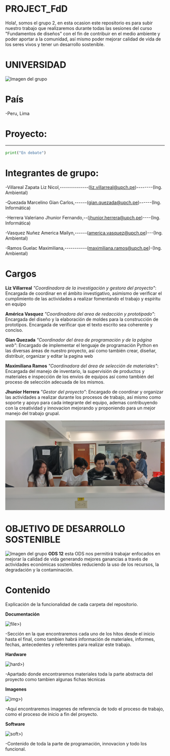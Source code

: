 # **PROJECT_FdD** 

Hola!, somos el grupo 2, en esta ocasion este repositorio es para subir nuestro trabajo que realizaremos durante todas las sesiones del curso "Fundamentos de diseños" con el fin de contribuir en el medio ambiente y poder aportar a la comunidad, así mismo poder mejorar calidad de vida de los seres vivos y tener un desarrollo sostenible.


# UNIVERSIDAD
![Imagen del grupo](<https://semanadelcannabis.cayetano.edu.pe/assets/img/logo-upch.png>)


# País
-Peru, Lima

# Proyecto:
----------------------------------
```python
print("En debate")

```

# **Integrantes de grupo:**
-Villareal Zapata Liz Nicol,--------------(liz.villarreal@upch.pe)--------(Ing. Ambiental)

-Quezada Marcelino Gian Carlos,------(gian.quezada@upch.pe)------(Ing. Informática)

-Herrera Valeriano Jhunior Fernando,--(jhunior.herrera@upch.pe)----(Ing. Informática)

-Vasquez Nuñez America Mailyn,------(america.vasquez@upch.pe)---(Ing. Ambiental)

-Ramos Guelac Maximiliana,-----------(maximiliana.ramos@upch.pe)-(Ing. Ambiental)

# Cargos

**Liz Villarreal**  *"Coordinadora de la investigación y gestora del proyecto"*:  Encargada de coordinar en el ámbito investigativo, asimismo de verificar el cumplimiento de las actividades a realizar fomentando el trabajo y espíritu en equipo

**América Vasquez** *"Coordinadora del area de redacción y prototipado"*: Encargada del diseño y la elaboración de moldes para la construcción de prototipos. Encargada de verificar que el texto escrito sea coherente y conciso.

**Gian Quezada** *"Coordinador del área de programación y de la página web"*: Encargado de implementar el lenguaje de programación Python en las diversas áreas de nuestro proyecto, así como también crear, diseñar, distribuir, organizar y editar la pagina web

**Maximiliana Ramos** *"Coordinadora del área de selección de materiales"*: Encargada del manejo de inventario, la supervisión de productos y materiales e inspección de los envíos de equipos así como también del proceso de selección adecuada de los mismos.

**Jhunior Herrera** *"Gestor del proyecto"*: Encargado de coordinar y organizar las actividades a realizar durante los procesos de trabajo, así mismo como soporte y apoyo para cada integrante del equipo, ademas contribuyendo con la creatividad y innovacion mejorando y proponiendo para un mejor manejo del trabajo grupal.

![Imagen del grupo](<Imagenes/Grupo 2.jpeg>)


# OBJETIVO DE DESARROLLO SOSTENIBLE 
![Imagen del grupo](<https://2.bp.blogspot.com/-SsIxQrdrfsQ/XJN_GnOyCnI/AAAAAAAAAOg/0wE0gnCDZI0uqj9FwMlCgBMR1wHry2riQCLcBGAs/s1600/ODS12.JPG>)
**ODS 12** esta ODS nos permitirá trabajar enfocados en mejorar la calidad de vida generando mejores ganancias  a través de actividades económicas sostenibles reduciendo la uso de los recursos, la degradación y la contaminación.


# Contenido
Explicación de la funcionalidad de cada carpeta del repositorio.

**Documentación**

![file](<Imagenes/Carpeta-Presentación 1/file.png>)>)

-Sección en la que encontraremos cada uno de los hitos desde el inicio hasta el final, como tambien habrá información de materiales, informes, fechas, antecedentes y referentes para realizar este trabajo. 



**Hardware**

![hard](<Imagenes/Carpeta-Presentación 1/Hardware.png>)>)

-Apartado donde encontraremos materiales toda la parte abstracta del proyecto como tambien algunas fichas técnicas





**Imagenes**

![img](<Imagenes/Carpeta-Presentación 1/Pictures.png>)>)

-Aquí encontraremos imagenes de referencia de todo el proceso de trabajo, como el proceso de inicio a fin del proyecto. 





**Software**

![soft](<Imagenes/Carpeta-Presentación 1/Software.png>)>)

-Contenido de toda la parte de programación, innovacion y todo los funcional.

